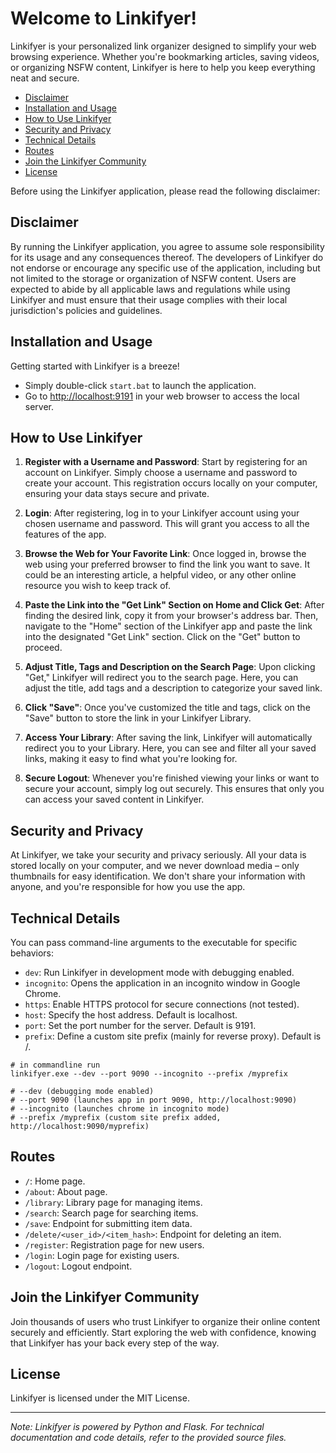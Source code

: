 # Welcome to Linkifyer!<!-- omit in toc -->

Linkifyer is your personalized link organizer designed to simplify your web browsing experience. Whether you're bookmarking articles, saving videos, or organizing NSFW content, Linkifyer is here to help you keep everything neat and secure.

- [Disclaimer](#disclaimer)
- [Installation and Usage](#installation-and-usage)
- [How to Use Linkifyer](#how-to-use-linkifyer)
- [Security and Privacy](#security-and-privacy)
- [Technical Details](#technical-details)
- [Routes](#routes)
- [Join the Linkifyer Community](#join-the-linkifyer-community)
- [License](#license)

Before using the Linkifyer application, please read the following disclaimer:

## Disclaimer

By running the Linkifyer application, you agree to assume sole responsibility for its usage and any consequences thereof. The developers of Linkifyer do not endorse or encourage any specific use of the application, including but not limited to the storage or organization of NSFW content. Users are expected to abide by all applicable laws and regulations while using Linkifyer and must ensure that their usage complies with their local jurisdiction's policies and guidelines.

## Installation and Usage

Getting started with Linkifyer is a breeze!
- Simply double-click `start.bat` to launch the application.
- Go to [http://localhost:9191](http://localhost:9191) in your web browser to access the local server.

## How to Use Linkifyer

1. **Register with a Username and Password**: Start by registering for an account on Linkifyer. Simply choose a username and password to create your account. This registration occurs locally on your computer, ensuring your data stays secure and private.

2. **Login**: After registering, log in to your Linkifyer account using your chosen username and password. This will grant you access to all the features of the app.

3. **Browse the Web for Your Favorite Link**: Once logged in, browse the web using your preferred browser to find the link you want to save. It could be an interesting article, a helpful video, or any other online resource you wish to keep track of.

4. **Paste the Link into the "Get Link" Section on Home and Click Get**: After finding the desired link, copy it from your browser's address bar. Then, navigate to the "Home" section of the Linkifyer app and paste the link into the designated "Get Link" section. Click on the "Get" button to proceed.

5. **Adjust Title, Tags and Description on the Search Page**: Upon clicking "Get," Linkifyer will redirect you to the search page. Here, you can adjust the title, add tags and a description to categorize your saved link.

6. **Click "Save"**: Once you've customized the title and tags, click on the "Save" button to store the link in your Linkifyer Library.

7. **Access Your Library**: After saving the link, Linkifyer will automatically redirect you to your Library. Here, you can see and filter all your saved links, making it easy to find what you're looking for.

8. **Secure Logout**: Whenever you're finished viewing your links or want to secure your account, simply log out securely. This ensures that only you can access your saved content in Linkifyer.

## Security and Privacy

At Linkifyer, we take your security and privacy seriously. All your data is stored locally on your computer, and we never download media – only thumbnails for easy identification. We don't share your information with anyone, and you're responsible for how you use the app.

## Technical Details

You can pass command-line arguments to the executable for specific behaviors:

- `dev`: Run Linkifyer in development mode with debugging enabled.
- `incognito`: Opens the application in an incognito window in Google Chrome.
- `https`: Enable HTTPS protocol for secure connections (not tested).
- `host`: Specify the host address. Default is localhost.
- `port`: Set the port number for the server. Default is 9191.
- `prefix`: Define a custom site prefix (mainly for reverse proxy). Default is /.

```shell
# in commandline run
linkifyer.exe --dev --port 9090 --incognito --prefix /myprefix

# --dev (debugging mode enabled)
# --port 9090 (launches app in port 9090, http://localhost:9090)
# --incognito (launches chrome in incognito mode)
# --prefix /myprefix (custom site prefix added, http://localhost:9090/myprefix)
```

## Routes

- `/`: Home page.
- `/about`: About page.
- `/library`: Library page for managing items.
- `/search`: Search page for searching items.
- `/save`: Endpoint for submitting item data.
- `/delete/<user_id>/<item_hash>`: Endpoint for deleting an item.
- `/register`: Registration page for new users.
- `/login`: Login page for existing users.
- `/logout`: Logout endpoint.

## Join the Linkifyer Community

Join thousands of users who trust Linkifyer to organize their online content securely and efficiently. Start exploring the web with confidence, knowing that Linkifyer has your back every step of the way.



## License

Linkifyer is licensed under the MIT License.



___

*Note: Linkifyer is powered by Python and Flask. For technical documentation and code details, refer to the provided source files.*

